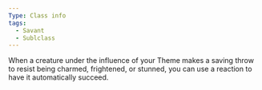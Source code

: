 ```yaml
---
Type: Class info
tags:
  - Savant
  - Sublclass
---
```

When a creature under the influence of your Theme makes a saving throw to resist being charmed, frightened, or stunned, you can use a reaction to have it automatically succeed.
